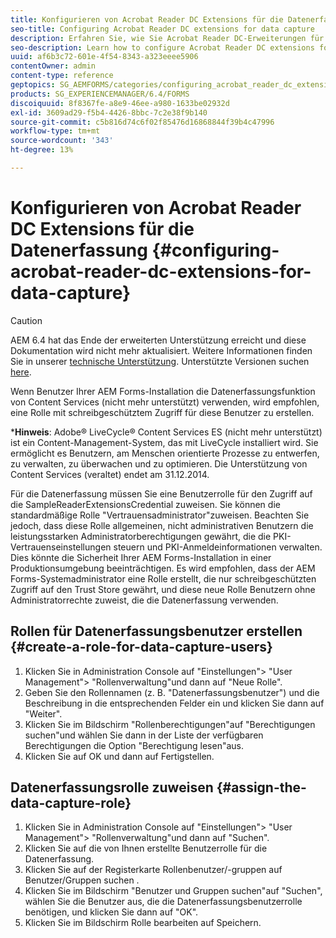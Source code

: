 ```yaml
---
title: Konfigurieren von Acrobat Reader DC Extensions für die Datenerfassung
seo-title: Configuring Acrobat Reader DC extensions for data capture
description: Erfahren Sie, wie Sie Acrobat Reader DC-Erweiterungen für die Datenerfassung konfigurieren.
seo-description: Learn how to configure Acrobat Reader DC extensions for data capture.
uuid: af6b3c72-601e-4f54-8343-a323eeee5906
contentOwner: admin
content-type: reference
geptopics: SG_AEMFORMS/categories/configuring_acrobat_reader_dc_extensions
products: SG_EXPERIENCEMANAGER/6.4/FORMS
discoiquuid: 8f8367fe-a8e9-46ee-a980-1633be02932d
exl-id: 3609ad29-f5b4-4426-8bbc-7c2e38f9b140
source-git-commit: c5b816d74c6f02f85476d16868844f39b4c47996
workflow-type: tm+mt
source-wordcount: '343'
ht-degree: 13%

---
```


# Konfigurieren von Acrobat Reader DC Extensions für die Datenerfassung {#configuring-acrobat-reader-dc-extensions-for-data-capture}

>[!CAUTION]
>
>AEM 6.4 hat das Ende der erweiterten Unterstützung erreicht und diese Dokumentation wird nicht mehr aktualisiert. Weitere Informationen finden Sie in unserer [technische Unterstützung](https://helpx.adobe.com/de/support/programs/eol-matrix.html). Unterstützte Versionen suchen [here](https://experienceleague.adobe.com/docs/?lang=de).

Wenn Benutzer Ihrer AEM Forms-Installation die Datenerfassungsfunktion von Content Services (nicht mehr unterstützt) verwenden, wird empfohlen, eine Rolle mit schreibgeschütztem Zugriff für diese Benutzer zu erstellen.

***Hinweis**: Adobe® LiveCycle® Content Services ES (nicht mehr unterstützt) ist ein Content-Management-System, das mit LiveCycle installiert wird. Sie ermöglicht es Benutzern, am Menschen orientierte Prozesse zu entwerfen, zu verwalten, zu überwachen und zu optimieren. Die Unterstützung von Content Services (veraltet) endet am 31.12.2014.

Für die Datenerfassung müssen Sie eine Benutzerrolle für den Zugriff auf die SampleReaderExtensionsCredential zuweisen. Sie können die standardmäßige Rolle &quot;Vertrauensadministrator&quot;zuweisen. Beachten Sie jedoch, dass diese Rolle allgemeinen, nicht administrativen Benutzern die leistungsstarken Administratorberechtigungen gewährt, die die PKI-Vertrauenseinstellungen steuern und PKI-Anmeldeinformationen verwalten. Dies könnte die Sicherheit Ihrer AEM Forms-Installation in einer Produktionsumgebung beeinträchtigen. Es wird empfohlen, dass der AEM Forms-Systemadministrator eine Rolle erstellt, die nur schreibgeschützten Zugriff auf den Trust Store gewährt, und diese neue Rolle Benutzern ohne Administratorrechte zuweist, die die Datenerfassung verwenden.

## Rollen für Datenerfassungsbenutzer erstellen {#create-a-role-for-data-capture-users}

1. Klicken Sie in Administration Console auf &quot;Einstellungen&quot;> &quot;User Management&quot;> &quot;Rollenverwaltung&quot;und dann auf &quot;Neue Rolle&quot;.
1. Geben Sie den Rollennamen (z. B. &quot;Datenerfassungsbenutzer&quot;) und die Beschreibung in die entsprechenden Felder ein und klicken Sie dann auf &quot;Weiter&quot;.
1. Klicken Sie im Bildschirm &quot;Rollenberechtigungen&quot;auf &quot;Berechtigungen suchen&quot;und wählen Sie dann in der Liste der verfügbaren Berechtigungen die Option &quot;Berechtigung lesen&quot;aus.
1. Klicken Sie auf OK und dann auf Fertigstellen.

## Datenerfassungsrolle zuweisen {#assign-the-data-capture-role}

1. Klicken Sie in Administration Console auf &quot;Einstellungen&quot;> &quot;User Management&quot;> &quot;Rollenverwaltung&quot;und dann auf &quot;Suchen&quot;.
1. Klicken Sie auf die von Ihnen erstellte Benutzerrolle für die Datenerfassung.
1. Klicken Sie auf der Registerkarte Rollenbenutzer/-gruppen auf Benutzer/Gruppen suchen .
1. Klicken Sie im Bildschirm &quot;Benutzer und Gruppen suchen&quot;auf &quot;Suchen&quot;, wählen Sie die Benutzer aus, die die Datenerfassungsbenutzerrolle benötigen, und klicken Sie dann auf &quot;OK&quot;.
1. Klicken Sie im Bildschirm Rolle bearbeiten auf Speichern.
